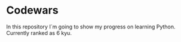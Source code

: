# Codewars
 In this repository I´m going to show my progress on learning Python.
 Currently ranked as 6 kyu.
